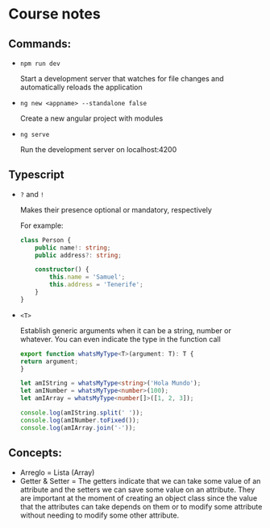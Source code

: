 # Course notes

## Commands:
- `npm run dev` 

    Start a development server that watches for file changes and automatically reloads the application

- `ng new <appname> --standalone false`

    Create a new angular project with modules

- `ng serve`

    Run the development server on localhost:4200

## Typescript
- `?` and `!` 

    Makes their presence optional or mandatory, respectively

    For example:
    ```ts
    class Person {
        public name!: string;
        public address?: string;

        constructor() {
            this.name = 'Samuel';
            this.address = 'Tenerife';
        }
    }
    ```

- `<T>`

    Establish generic arguments when it can be a string, number or whatever. You can even indicate the type in the function call

    ```ts
    export function whatsMyType<T>(argument: T): T {
    return argument;
    }

    let amIString = whatsMyType<string>('Hola Mundo');
    let amINumber = whatsMyType<number>(100);
    let amIArray = whatsMyType<number[]>([1, 2, 3]);

    console.log(amIString.split(' '));
    console.log(amINumber.toFixed());
    console.log(amIArray.join('-'));
    ```

## Concepts:

- Arreglo = Lista (Array)
- Getter & Setter = The getters indicate that we can take some value of an attribute and the setters we can save some value on an attribute. They are important at the moment of creating an object class since the value that the attributes can take depends on them or to modify some attribute without needing to modify some other attribute.